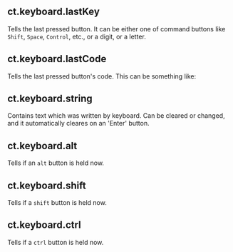 ## ct.keyboard.lastKey

Tells the last pressed button. It can be either one of command buttons like `Shift`, `Space`, `Control`, etc., or a digit, or a letter. 

## ct.keyboard.lastCode

Tells the last pressed button's code. This can be something like:


## ct.keyboard.string

Contains text which was written by keyboard. Can be cleared or changed, and it automatically cleares on an 'Enter' button.

## ct.keyboard.alt

Tells if an `alt` button is held now.

## ct.keyboard.shift

Tells if a `shift` button is held now.

## ct.keyboard.ctrl

Tells if a `ctrl` button is held now.
